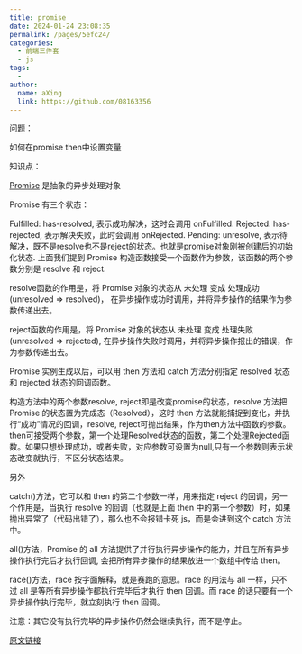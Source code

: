 ```yaml
---
title: promise
date: 2024-01-24 23:08:35
permalink: /pages/5efc24/
categories:
  - 前端三件套
  - js
tags:
  - 
author: 
  name: aXing
  link: https://github.com/08163356
---
```


问题：

如何在promise then中设置变量

知识点：

[Promise](https://so.csdn.net/so/search?q=Promise&spm=1001.2101.3001.7020) 是抽象的异步处理对象

Promise 有三个状态：

Fulfilled: has-resolved, 表示成功解决，这时会调用 onFulfilled.
Rejected: has-rejected, 表示解决失败，此时会调用 onRejected.
Pending: unresolve, 表示待解决，既不是resolve也不是reject的状态。也就是promise对象刚被创建后的初始化状态.
上面我们提到 Promise 构造函数接受一个函数作为参数，该函数的两个参数分别是 resolve 和 reject.

<!-- more -->
resolve函数的作用是，将 Promise 对象的状态从 未处理 变成 处理成功 (unresolved => resolved)， 在异步操作成功时调用，并将异步操作的结果作为参数传递出去。

reject函数的作用是，将 Promise 对象的状态从 未处理 变成 处理失败 (unresolved => rejected), 在异步操作失败时调用，并将异步操作报出的错误，作为参数传递出去。

Promise 实例生成以后，可以用 then 方法和 catch 方法分别指定 resolved 状态和 rejected 状态的回调函数。

构造方法中的两个参数resolve, reject即是改变promise的状态，resolve 方法把 Promise 的状态置为完成态（Resolved），这时 then 方法就能捕捉到变化，并执行“成功”情况的回调，resolve, reject可抛出结果，作为then方法中函数的参数。then可接受两个参数，第一个处理Resolved状态的函数，第二个处理Rejected函数。如果只想处理成功，或者失败，对应参数可设置为null,只有一个参数则表示状态改变就执行，不区分状态结果。

另外

catch()方法，它可以和 then 的第二个参数一样，用来指定 reject 的回调，另一个作用是，当执行 resolve 的回调（也就是上面 then 中的第一个参数）时，如果抛出异常了（代码出错了），那么也不会报错卡死 js，而是会进到这个 catch 方法中。

all()方法，Promise 的 all 方法提供了并行执行异步操作的能力，并且在所有异步操作执行完后才执行回调, 会把所有异步操作的结果放进一个数组中传给 then。

race()方法，race 按字面解释，就是赛跑的意思。race 的用法与 all 一样，只不过 all 是等所有异步操作都执行完毕后才执行 then 回调。而 race 的话只要有一个异步操作执行完毕，就立刻执行 then 回调。

注意：其它没有执行完毕的异步操作仍然会继续执行，而不是停止。

[原文链接](https://blog.csdn.net/u013967628/article/details/86569262)